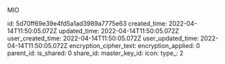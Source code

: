 MIO

id: 5d70ff69e39e4fd5a1ad3989a7775e63
created_time: 2022-04-14T11:50:05.072Z
updated_time: 2022-04-14T11:50:05.072Z
user_created_time: 2022-04-14T11:50:05.072Z
user_updated_time: 2022-04-14T11:50:05.072Z
encryption_cipher_text: 
encryption_applied: 0
parent_id: 
is_shared: 0
share_id: 
master_key_id: 
icon: 
type_: 2